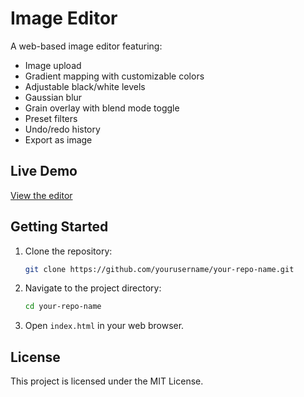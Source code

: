 
# Image Editor

A web-based image editor featuring:

- Image upload
- Gradient mapping with customizable colors
- Adjustable black/white levels
- Gaussian blur
- Grain overlay with blend mode toggle
- Preset filters
- Undo/redo history
- Export as image

## Live Demo

[View the editor](https://yourusername.github.io/your-repo-name/)

## Getting Started

1. Clone the repository:
   ```bash
   git clone https://github.com/yourusername/your-repo-name.git
   ```
2. Navigate to the project directory:
   ```bash
   cd your-repo-name
   ```
3. Open `index.html` in your web browser.

## License

This project is licensed under the MIT License.
